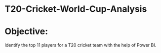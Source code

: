 # T20-Cricket-World-Cup-Analysis
# Objective:
Identify the top 11 players for a T20 cricket team with the help of Power BI.
